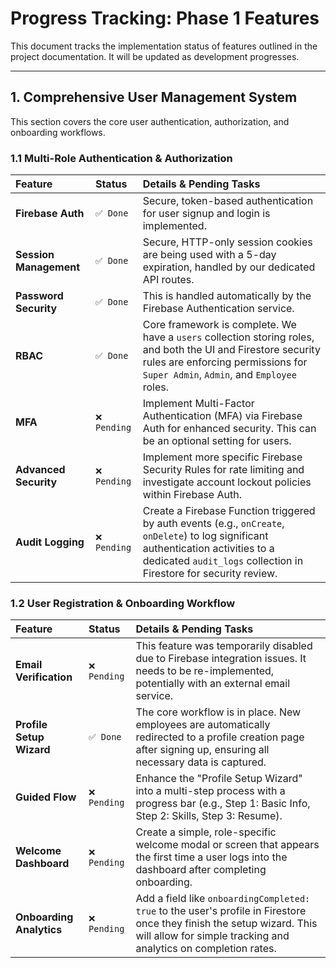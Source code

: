 # Progress Tracking: Phase 1 Features

This document tracks the implementation status of features outlined in the project documentation. It will be updated as development progresses.

---

## 1. Comprehensive User Management System

This section covers the core user authentication, authorization, and onboarding workflows.

### 1.1 Multi-Role Authentication & Authorization

| Feature                | Status       | Details & Pending Tasks                                                                                                                                                                                  |
| :--------------------- | :----------- | :------------------------------------------------------------------------------------------------------------------------------------------------------------------------------------------------------- |
| **Firebase Auth**      | `✅ Done`    | Secure, token-based authentication for user signup and login is implemented.                                                                                                                             |
| **Session Management** | `✅ Done`    | Secure, HTTP-only session cookies are being used with a 5-day expiration, handled by our dedicated API routes.                                                                                           |
| **Password Security**  | `✅ Done`    | This is handled automatically by the Firebase Authentication service.                                                                                                                                    |
| **RBAC**               | `✅ Done`    | Core framework is complete. We have a `users` collection storing roles, and both the UI and Firestore security rules are enforcing permissions for `Super Admin`, `Admin`, and `Employee` roles.         |
| **MFA**                | `❌ Pending` | Implement Multi-Factor Authentication (MFA) via Firebase Auth for enhanced security. This can be an optional setting for users.                                                                          |
| **Advanced Security**  | `❌ Pending` | Implement more specific Firebase Security Rules for rate limiting and investigate account lockout policies within Firebase Auth.                                                                         |
| **Audit Logging**      | `❌ Pending` | Create a Firebase Function triggered by auth events (e.g., `onCreate`, `onDelete`) to log significant authentication activities to a dedicated `audit_logs` collection in Firestore for security review. |

### 1.2 User Registration & Onboarding Workflow

| Feature                  | Status       | Details & Pending Tasks                                                                                                                                                                   |
| :----------------------- | :----------- | :---------------------------------------------------------------------------------------------------------------------------------------------------------------------------------------- |
| **Email Verification**   | `❌ Pending` | This feature was temporarily disabled due to Firebase integration issues. It needs to be re-implemented, potentially with an external email service.                                        |
| **Profile Setup Wizard** | `✅ Done`    | The core workflow is in place. New employees are automatically redirected to a profile creation page after signing up, ensuring all necessary data is captured.                                |
| **Guided Flow**          | `❌ Pending` | Enhance the "Profile Setup Wizard" into a multi-step process with a progress bar (e.g., Step 1: Basic Info, Step 2: Skills, Step 3: Resume).                                              |
| **Welcome Dashboard**    | `❌ Pending` | Create a simple, role-specific welcome modal or screen that appears the first time a user logs into the dashboard after completing onboarding.                                            |
| **Onboarding Analytics** | `❌ Pending` | Add a field like `onboardingCompleted: true` to the user's profile in Firestore once they finish the setup wizard. This will allow for simple tracking and analytics on completion rates. |
